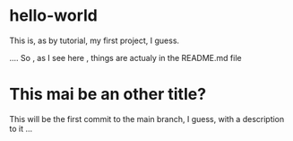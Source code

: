 # hello-world
This is, as by tutorial, my first project, I guess.

....
So , as I see here , things are actualy in the README.md file

# This mai be an other title?

This will be the first commit to the main branch, I guess, with a description to it ... 
